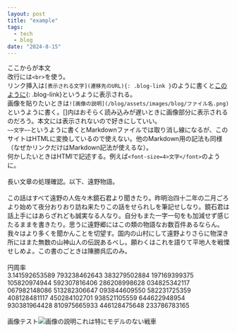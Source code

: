 ```yaml
---
layout: post
title: "example"
tags:
  - tech
  - blog
date: "2024-8-15"
---
```

ここからが本文<br>改行には`<br>`を使う。<br>リンク挿入は`[表示される文字](遷移先のURL){: .blog-link }`のように書くと[このように](https://example.com){: .blog-link}というように表示される。<br>画像を貼りたいときは`![画像の説明](/blog/assets/images/blog/ファイル名.png)`というように書く。[]内はおそらく読み込みが遅いときに画像部分に表示されるのだろう。本文には表示されないので好きにしていい。<br>`~~文字~~`というように書くとMarkdownファイルでは取り消し線になるが、このサイトはHTMLに変換しているので使えない。他のMarkdown用の記法も同様（なぜかリンクだけはMarkdown記法が使えるな）。<br>何かしたいときはHTMlで記述する。例えば`<font-size=4>文字</font>`のように。<br>
<br>長い文章の処理確認。以下、遠野物語。<br><br>
この話はすべて遠野の人佐々木鏡石君より聞きたり。昨明治四十二年の二月ごろより始めて夜分おりおり訪ね来たりこの話をせられしを筆記せしなり。鏡石君は話上手にはあらざれども誠実なる人なり。自分もまた一字一句をも加減せず感じたるままを書きたり。思うに遠野郷にはこの類の物語なお数百件あるならん。我々はより多くを聞かんことを切望す。<!--more-->国内の山村にして遠野よりさらに物深き所にはまた無数の山神山人の伝説あるべし。願わくはこれを語りて平地人を戦慄せしめよ。この書のごときは陳勝呉広のみ。<br><br>円周率<br>3.141592653589 793238462643 383279502884 197169399375 105820974944 592307816406 286208998628 034825342117
067982148086 513282306647 093844609550 582231725359 408128481117 450284102701 938521105559 644622948954
930381964428 810975665933 446128475648 233786783165<br><br>画像テスト![画像の説明](/blog/assets/images/blog/tank.png)これは特にモデルのない戦車
